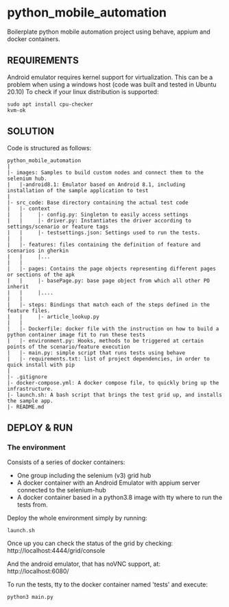 # python_mobile_automation
Boilerplate python mobile automation project using behave, appium and docker containers.

## REQUIREMENTS
Android emulator requires kernel support for virtualization. This can be a problem when using a windows host (code was built and tested in Ubuntu 20.10)
To check if your linux distribution is supported:
```
sudo apt install cpu-checker
kvm-ok
```

## SOLUTION

Code is structured as follows:

```
python_mobile_automation
|
|- images: Samples to build custom nodes and connect them to the selenium hub.
|   |-android8.1: Emulator based on Android 8.1, including installation of the sample application to test
|
|- src_code: Base directory containing the actual test code
|   |- context
|   |     |- config.py: Singleton to easily access settings
|   |     |- driver.py: Instantiates the driver according to settings/scenario or feature tags
|   |     |- testsettings.json: Settings used to run the tests.
|   |
|   |- features: files containing the definition of feature and scenarios in gherkin
|   |     |...
|   |
|   |- pages: Contains the page objects representing different pages or sections of the apk
|   |     |- basePage.py: base page object from which all other PO inherit
|   |     |....
|   |
|   |- steps: Bindings that match each of the steps defined in the feature files. 
|   |     |- article_lookup.py
|   |
|   |- Dockerfile: docker file with the instruction on how to build a python container image fit to run these tests
|   |- environment.py: Hooks, methods to be triggered at certain points of the scenario/feature execution
|   |- main.py: simple script that runs tests using behave
|   |- requirements.txt: list of project dependencies, in order to quick install with pip
|
|- .gitignore
|- docker-compose.yml: A docker compose file, to quickly bring up the infrastructure.
|- launch.sh: A bash script that brings the test grid up, and installs the sample app. 
|- README.md

```

## DEPLOY & RUN

### The environment

Consists of a series of docker containers: 
* One group including the selenium (v3) grid hub
* A docker container with an Android Emulator with appium server connected to the selenium-hub
* A docker container based in a python3.8 image with tty where to run the tests from.

Deploy the whole environment simply by running:
```
launch.sh
```

Once up you can check the status of the grid by checking:
http://localhost:4444/grid/console

And the android emulator, that has noVNC support, at:
http://localhost:6080/


To run the tests, tty to the docker container named 'tests' and execute:

```
python3 main.py
```
